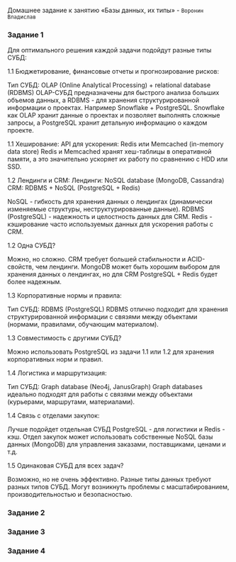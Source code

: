 Домашнее задание к занятию «Базы данных, их типы» - `Воронин Владислав`

### Задание 1

Для оптимального решения каждой задачи подойдут разные типы СУБД:

1.1 Бюджетирование, финансовые отчеты и прогнозирование рисков:

Тип СУБД: OLAP (Online Analytical Processing) + relational database (RDBMS)
OLAP-СУБД предназначены для быстрого анализа больших объемов данных, а RDBMS - для хранения структурированной информации о проектах. 
Например Snowflake + PostgreSQL. Snowflake как OLAP хранит данные о проектах и позволяет выполнять сложные запросы, а PostgreSQL хранит детальную информацию о каждом проекте.

1.1 Хеширование:
API для ускорения: Redis или Memcached (in-memory data store)
Redis и Memcached хранят хеш-таблицы в оперативной памяти, а это значительно ускоряет их работу по сравнению с HDD или SSD. 

1.2 Лендинги и CRM:
Лендинги: NoSQL database (MongoDB, Cassandra)
CRM: RDBMS +  NoSQL (PostgreSQL + Redis)

NoSQL - гибкость для хранения данных о лендингах (динамически изменяемые структуры, неструктурированные данные). 
RDBMS (PostgreSQL) - надежность и целостность данных для CRM. 
Redis - кэширование часто используемых данных для ускорения работы с CRM.


1.2 Одна СУБД?

Можно, но сложно.  CRM требует большей стабильности и ACID-свойств, чем лендинги. 
MongoDB может быть хорошим выбором для хранения данных о лендингах, но для CRM PostgreSQL + Redis будет более надежным.

1.3 Корпоративные нормы и правила:

Тип СУБД: RDBMS (PostgreSQL)
RDBMS отлично подходит для хранения структурированной информации с связями между объектами (нормами, правилами, обучающим материалом).

1.3 Совместимость с другими СУБД?

Можно использовать PostgreSQL из задачи 1.1 или 1.2 для хранения корпоративных норм и правил.

1.4 Логистика и маршрутизация:

Тип СУБД: Graph database (Neo4j, JanusGraph)
Graph databases идеально подходят для работы с связями между объектами (курьерами, маршрутами, материалами).

1.4 Связь с отделами закупок:

Лучше подойдет отдельная СУБД
PostgreSQL - для логистики и Redis - кэш. 
Отдел закупок может использовать собственные NoSQL базы данных (MongoDB) для управления заказами, поставщиками, ценами и т.д. 

1.5 Одинаковая СУБД для всех задач?

Возможно, но не очень эффективно.
Разные типы данных требуют разных типов СУБД. Могут возникнуть проблемы с масштабированием, производительностью и безопасностью.

### Задание 2

### Задание 3

### Задание 4
